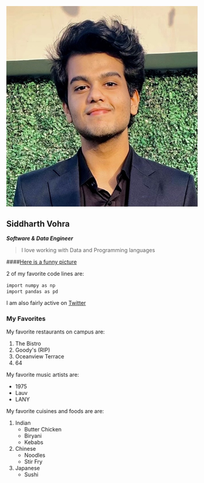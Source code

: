 ![](B6F18ACA-9A71-4BCD-A4D5-CDEAA24F5A48_1_201_a.jpeg)
## Siddharth Vohra
***Software & Data Engineer***
> I love working with Data and Programming languages

####[Here is a funny picture](B6F18ACA-9A71-4BCD-A4D5-CDEAA24F5A48_1_201_a.jpeg)

2 of my favorite code lines are:
```
import numpy as np
import pandas as pd
```

I am also fairly active on [Twitter](https://www.twitter.com/siddvoh)

### My Favorites

My favorite restaurants on campus are:
1. The Bistro
2. Goody's (RIP)
3. Oceanview Terrace
4. 64

My favorite music artists are:
* 1975
* Lauv
* LANY
  
My favorite cuisines and foods are are:
1. Indian
   - Butter Chicken
   - Biryani
   - Kebabs
2. Chinese
   - Noodles
   - Stir Fry
3. Japanese
   - Sushi